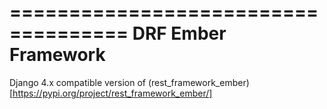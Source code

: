 ====================================
DRF Ember Framework
====================================

Django 4.x compatible version of (rest_framework_ember)[https://pypi.org/project/rest_framework_ember/]

